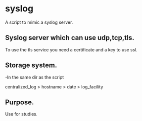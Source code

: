 # syslog
A script to mimic a syslog server.


## Syslog server which can use udp,tcp,tls.
  
  To use the tls service you need a certificate and a key to use ssl.
  
## Storage system.
  
-In the same dir as the script 

centralized_log > hostname > date > log_facility 

## Purpose.
 
Use for studies.
